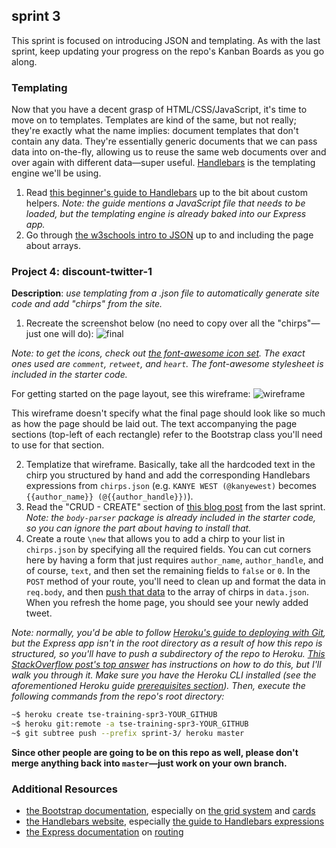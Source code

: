 ## sprint 3
This sprint is focused on introducing JSON and templating. As with the last sprint, keep updating your progress on the repo's Kanban Boards as you go along.

### Templating
Now that you have a decent grasp of HTML/CSS/JavaScript, it's time to move on to templates. Templates are kind of the same, but not really; they're exactly what the name implies: document templates that don't contain any data. They're essentially generic documents that we can pass data into on-the-fly, allowing us to reuse the same web documents over and over again with different data&mdash;super useful. [Handlebars](https://handlebarsjs.com/) is the templating engine we'll be using.
1. Read [this beginner's guide to Handlebars](https://www.sitepoint.com/a-beginners-guide-to-handlebars/) up to the bit about custom helpers. *Note: the guide mentions a JavaScript file that needs to be loaded, but the templating engine is already baked into our Express app.*
2. Go through [the w3schools intro to JSON](https://www.w3schools.com/js/js_json_intro.asp) up to and including the page about arrays.

### Project 4: discount-twitter-1
__Description__: *use templating from a .json file to automatically generate site code and add "chirps" from the site.*
1. Recreate the screenshot below (no need to copy over all the "chirps"&mdash;just one will do):
![final](https://github.com/sumeet-bansal/tse-training/blob/master/sprint-3/reference/final.png "final")

*Note: to get the icons, check out [the font-awesome icon set](https://fontawesome.com/icons?d=gallery&m=free). The exact ones used are `comment`, `retweet`, and `heart`. The font-awesome stylesheet is included in the starter code.*

For getting started on the page layout, see this wireframe:
![wireframe](https://github.com/sumeet-bansal/tse-training/blob/master/sprint-3/reference/wireframe.png "wireframe")

This wireframe doesn't specify what the final page should look like so much as how the page should be laid out. The text accompanying the page sections (top-left of each rectangle) refer to the Bootstrap class you'll need to use for that section.

2. Templatize that wireframe. Basically, take all the hardcoded text in the chirp you structured by hand and add the corresponding Handlebars expressions from `chirps.json` (e.g. `KANYE WEST (@kanyewest)` becomes `{{author_name}} (@{{author_handle}})`).
3. Read the "CRUD - CREATE" section of [this blog post](https://zellwk.com/blog/crud-express-mongodb/) from the last sprint. *Note: the `body-parser` package is already included in the starter code, so you can ignore the part about having to install that.*
4. Create a route `\new` that allows you to add a chirp to your list in `chirps.json` by specifying all the required fields. You can cut corners here by having a form that just requires `author_name`, `author_handle`, and of course, `text`, and then set the remaining fields to `false` or `0`. In the `POST` method of your route, you'll need to clean up and format the data in `req.body`, and then [push that data](https://www.w3schools.com/jsref/jsref_push.asp) to the array of chirps in `data.json`. When you refresh the home page, you should see your newly added tweet.

*Note: normally, you'd be able to follow [Heroku's guide to deploying with Git](https://devcenter.heroku.com/articles/git), but the Express app isn't in the root directory as a result of how this repo is structured, so you'll have to push a subdirectory of the repo to Heroku. [This StackOverflow post's top answer](https://stackoverflow.com/a/10648623) has instructions on how to do this, but I'll walk you through it. Make sure you have the Heroku CLI installed (see the aforementioned Heroku guide [prerequisites section](https://devcenter.heroku.com/articles/git#prerequisites-install-git-and-the-heroku-cli)). Then, execute the following commands from the repo's root directory:*

```bash
~$ heroku create tse-training-spr3-YOUR_GITHUB
~$ heroku git:remote -a tse-training-spr3-YOUR_GITHUB
~$ git subtree push --prefix sprint-3/ heroku master
```

__Since other people are going to be on this repo as well, please don't merge anything back into `master`&mdash;just work on your own branch.__

### Additional Resources
+ [the Bootstrap documentation](https://getbootstrap.com/docs/4.0/layout/overview/), especially on [the grid system](https://getbootstrap.com/docs/4.0/layout/grid/) and [cards](https://getbootstrap.com/docs/4.0/components/card/)
+ [the Handlebars website](https://handlebarsjs.com/), especially [the guide to Handlebars expressions](https://handlebarsjs.com/expressions.html)
+ [the Express documentation](https://expressjs.com/) on [routing](https://expressjs.com/en/starter/basic-routing.html)